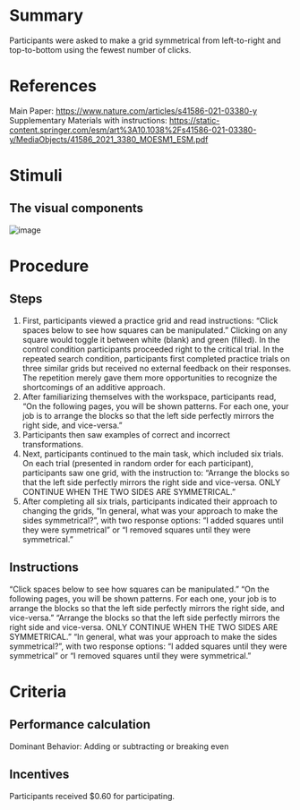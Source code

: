 # Summary
Participants were asked to make a grid symmetrical from left-to-right and top-to-bottom using the fewest number of clicks.

# References
Main Paper: https://www.nature.com/articles/s41586-021-03380-y
Supplementary Materials with instructions: https://static-content.springer.com/esm/art%3A10.1038%2Fs41586-021-03380-y/MediaObjects/41586_2021_3380_MOESM1_ESM.pdf

# Stimuli
## The visual components
![image](https://user-images.githubusercontent.com/78745728/117834088-e128cd80-b244-11eb-8634-a77ada02b35e.png)



# Procedure
## Steps
1. First, participants viewed a practice grid and read instructions: “Click spaces below to see how squares can be manipulated.” Clicking on any square would toggle it between white (blank) and green (filled). In the control condition participants proceeded right to the critical trial. In the repeated search condition, participants first completed practice trials on three similar grids but received no external feedback on their responses. The repetition merely gave them more opportunities to recognize the shortcomings of an additive approach.
2. After familiarizing themselves with the workspace, participants read, “On the following pages, you will be shown patterns. For each one, your job is to arrange the blocks so that the left side perfectly mirrors the right side, and vice-versa.” 
3. Participants then saw examples of correct and incorrect transformations. 
4. Next, participants continued to the main task, which included six trials. On each trial (presented in random order for each participant), participants saw one grid, with the instruction to: “Arrange the blocks so that the left side perfectly mirrors the right side and vice-versa. ONLY CONTINUE WHEN THE TWO SIDES ARE SYMMETRICAL.”
5. After completing all six trials, participants indicated their approach to changing the grids, “In general, what was your approach to make the sides symmetrical?”, with two response options: “I added squares until they were symmetrical” or “I removed squares until they were symmetrical.”


## Instructions
“Click spaces below to see how squares can be manipulated.” 
“On the following pages, you will be shown patterns. For each one, your job is to arrange the blocks so that
the left side perfectly mirrors the right side, and vice-versa.” 
“Arrange the blocks so that the left side perfectly mirrors the right
side and vice-versa. ONLY CONTINUE WHEN THE TWO SIDES ARE SYMMETRICAL.”
“In general, what was your approach to make the sides symmetrical?”, with two response options: “I added squares until they were symmetrical” or “I removed squares until they were symmetrical.”

# Criteria
## Performance calculation
Dominant Behavior: Adding or subtracting or breaking even  

## Incentives
Participants received $0.60 for participating.

